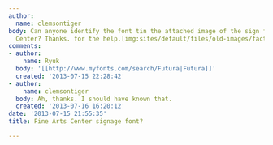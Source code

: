 ```yaml
---
author:
  name: clemsontiger
body: Can anyone identify the font tin the attached image of the sign for a Fine Arts
  Center? Thanks. for the help.[img:sites/default/files/old-images/factest_4873.jpg]
comments:
- author:
    name: Ryuk
  body: '[[http://www.myfonts.com/search/Futura|Futura]]'
  created: '2013-07-15 22:28:42'
- author:
    name: clemsontiger
  body: Ah, thanks. I should have known that.
  created: '2013-07-16 16:20:12'
date: '2013-07-15 21:55:35'
title: Fine Arts Center signage font?

---
```

